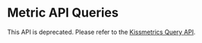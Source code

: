 # Metric API Queries

This API is deprecated.  Please refer to the [Kissmetrics Query API](https://support.kissmetrics.io/reference#overview).
